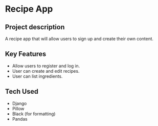 # Recipe App
## Project description
A recipe app that will allow users to sign up and create their own content.

## Key Features
* Allow users to register and log in.
* User can create and edit recipes.
* User can list ingredients.

## Tech Used
* Django
* Pillow
* Black (for formatting)
* Pandas